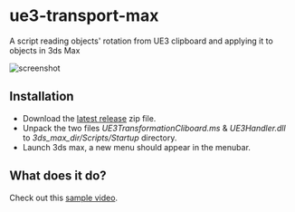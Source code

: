 ue3-transport-max
============================

A script reading objects' rotation from UE3 clipboard and applying it to objects in 3ds Max

![screenshot](https://raw.githubusercontent.com/spitfire05/ue3-2-max-transformation-clipboard/master/screenshot.JPG)

## Installation
* Download the [latest release](https://github.com/spitfire05/ue3-2-max-transformation-clipboard/releases/latest) zip file.
* Unpack the two files *UE3TransformationCliboard.ms* & *UE3Handler.dll* to *3ds_max_dir/Scripts/Startup* directory.
* Launch 3ds max, a new menu should appear in the menubar.
 
## What does it do?
Check out this [sample video](http://youtu.be/GH5H1XIZaUU).
